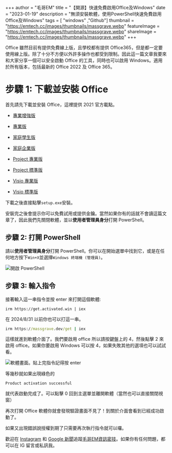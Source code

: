 +++
author = "毛哥EM"
title = "【開源】快速免費啟用Office及Windows"
date = "2023-01-19"
description = "無須安裝軟體，使用PowerShell快速免費啟用Office及Windows"
tags = [ "windows" ,"Github"]
thumbnail = "https://emtech.cc/images/thumbnails/massgrave.webp"
featureImage = "https://emtech.cc/images/thumbnails/massgrave.webp"
shareImage = "https://emtech.cc/images/thumbnails/massgrave.webp"
+++

<!-- @format -->

Office 雖然目前有提供免費線上版，且學校都有提供 Office365，但是都一定要使用線上版。除了十分不方便以外許多操作也都受到限制。因此這一篇文章我要來和大家分享一個可以安全啟動 Office 的工具，同時也可以啟用 Windows。適用於所有版本，包括最新的 Office 2022 及 Office 365。

<!--more-->

# 步驟 1: 下載並安裝 Office

首先請先下載並安裝 Office，這裡提供 2021 官方載點。

-   [專業增強版](https://officecdn.microsoft.com/pr/492350f6-3a01-4f97-b9c0-c7c6ddf67d60/media/zh-tw/ProPlus2021Retail.img)

-   [專業版](https://officecdn.microsoft.com/pr/492350f6-3a01-4f97-b9c0-c7c6ddf67d60/media/zh-tw/Professional2021Retail.img)
-   [家庭學生版](https://officecdn.microsoft.com/pr/492350f6-3a01-4f97-b9c0-c7c6ddf67d60/media/zh-tw/HomeStudent2021Retail.img)
-   [家庭企業版](https://officecdn.microsoft.com/pr/492350f6-3a01-4f97-b9c0-c7c6ddf67d60/media/zh-tw/HomeBusiness2021Retail.img)

-   [Project 專業版](https://officecdn.microsoft.com/pr/492350f6-3a01-4f97-b9c0-c7c6ddf67d60/media/zh-tw/ProjectPro2021Retail.img)

-   [Project 標準版](https://officecdn.microsoft.com/pr/492350f6-3a01-4f97-b9c0-c7c6ddf67d60/media/zh-tw/ProjectStd2021Retail.img)

-   [Visio 專業版](https://officecdn.microsoft.com/pr/492350f6-3a01-4f97-b9c0-c7c6ddf67d60/media/zh-tw/VisioPro2021Retail.img)

-   [Visio 標準版](https://officecdn.microsoft.com/pr/492350f6-3a01-4f97-b9c0-c7c6ddf67d60/media/zh-tw/VisioStd2021Retail.img)

下載之後直接點擊`setup.exe`安裝。

安裝完之後會提示你可以免費試用或提供金鑰。當然如果你有的話就不會讀這篇文章了，因此我們先關閉軟體，並以**使用者管理員身分**打開 PowerShell。

## 步驟 2: 打開 PowerShell

請以**使用者管理員身分**打開 PowerShell。你可以在開始選單中找到它，或是在任何地方按下`Win+X`並選擇`Windows 終端機 (管理員)`。

![開啟 PowerShell](https://emtech.cc/images/open-powershell.webp)

## 步驟 3: 輸入指令

接著輸入這一串指令並按 enter 來打開這個軟體:

```vat
irm https://get.activated.win | iex
```

在 2024/8/31 以前你也可以打這一串。

```bat
irm https://massgrave.dev/get | iex
```

這樣就進到軟體介面了。我們要啟用 office 所以請按鍵盤上的 4，然後點擊 2 來啟用 office。如果你要啟用 Windows 可以按 4，如果失敗其他的選項也可以試試看。

![軟體畫面。貼上完指令記得按 enter](https://emtech.cc/images/massgrave.webp)

等幾秒就如果出現綠色的

`Product activation successful`

就代表啟動完成了。可以點擊 0 回到主選單並離開軟體（當然也可以直接關閉視窗）

再次打開 Office 軟體你就會發現驗證畫面不見了！到關於介面會看到已經成功啟動了。

如果又出現錯誤說授權到期了只需要再次執行指令就可以囉。

歡迎在 [Instagram](https://www.instagram.com/emtech.cc) 和 [Google 新聞](https://news.google.com/publications/CAAqBwgKMKXLvgswsubVAw?ceid=TW:zh-Hant&oc=3)追蹤[毛哥EM資訊密技](https://emtech.cc/)。如果你有任何問題，都可以在 IG 留言或私訊我。